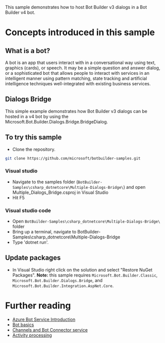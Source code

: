 ﻿This sample demonstrates how to host Bot Builder v3 dialogs in a Bot Builder v4 bot.
# Concepts introduced in this sample
## What is a bot?
A bot is an app that users interact with in a conversational way using text, graphics (cards), or speech. It may be a simple question and answer dialog,
or a sophisticated bot that allows people to interact with services in an intelligent manner using pattern matching,
state tracking and artificial intelligence techniques well-integrated with existing business services.
## Dialogs Bridge
This simple example demonstrates how Bot Builder v3 dialogs can be hosted in a v4 bot by using the Microsoft.Bot.Builder.Dialogs.Bridge.BridgeDialog.  
## To try this sample
- Clone the repository.
```bash
git clone https://github.com/microsoft/botbuilder-samples.git
```
 ### Visual studio
- Navigate to the samples folder (`BotBuilder-Samples\csharp_dotnetcore\Multiple-Dialogs-Bridge\`) and open Multiple_Dialogs_Bridge.csproj in Visual Studio 
- Hit F5
 ### Visual studio code
- Open `BotBuilder-Samples\csharp_dotnetcore\Multiple-Dialogs-Bridge\` folder
- Bring up a terminal, navigate to BotBuilder-Samples\csharp_dotnetcore\Multiple-Dialogs-Bridge
- Type 'dotnet run'.
## Update packages
- In Visual Studio right click on the solution and select "Restore NuGet Packages".
  **Note:** this sample requires `Microsoft.Bot.Builder.Classic`, `Microsoft.Bot.Builder.Dialogs.Bridge`, and `Microsoft.Bot.Builder.Integration.AspNet.Core`.
# Further reading
- [Azure Bot Service Introduction](https://docs.microsoft.com/en-us/azure/bot-service/bot-service-overview-introduction?view=azure-bot-service-4.0)
- [Bot basics](https://docs.microsoft.com/en-us/azure/bot-service/bot-builder-basics?view=azure-bot-service-4.0)
- [Channels and Bot Connector service](https://docs.microsoft.com/en-us/azure/bot-service/bot-concepts?view=azure-bot-service-4.0)
- [Activity processing](https://docs.microsoft.com/en-us/azure/bot-service/bot-builder-concept-activity-processing?view=azure-bot-service-4.0)